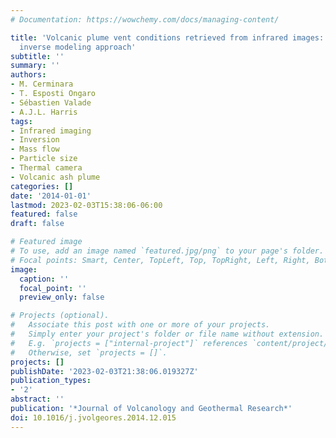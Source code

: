 ```yaml
---
# Documentation: https://wowchemy.com/docs/managing-content/

title: 'Volcanic plume vent conditions retrieved from infrared images: A forward and
  inverse modeling approach'
subtitle: ''
summary: ''
authors:
- M. Cerminara
- T. Esposti Ongaro
- Sébastien Valade
- A.J.L. Harris
tags:
- Infrared imaging
- Inversion
- Mass flow
- Particle size
- Thermal camera
- Volcanic ash plume
categories: []
date: '2014-01-01'
lastmod: 2023-02-03T15:38:06-06:00
featured: false
draft: false

# Featured image
# To use, add an image named `featured.jpg/png` to your page's folder.
# Focal points: Smart, Center, TopLeft, Top, TopRight, Left, Right, BottomLeft, Bottom, BottomRight.
image:
  caption: ''
  focal_point: ''
  preview_only: false

# Projects (optional).
#   Associate this post with one or more of your projects.
#   Simply enter your project's folder or file name without extension.
#   E.g. `projects = ["internal-project"]` references `content/project/deep-learning/index.md`.
#   Otherwise, set `projects = []`.
projects: []
publishDate: '2023-02-03T21:38:06.019327Z'
publication_types:
- '2'
abstract: ''
publication: '*Journal of Volcanology and Geothermal Research*'
doi: 10.1016/j.jvolgeores.2014.12.015
---
```


